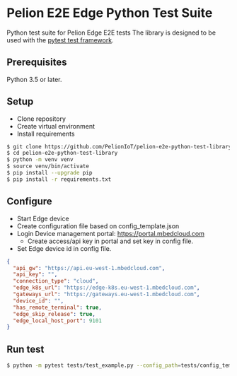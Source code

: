 # Pelion E2E Edge Python Test Suite

Python test suite for Pelion Edge E2E tests The library is designed to be used with
the [pytest test framework](https://docs.pytest.org/en/latest/).

## Prerequisites

Python 3.5 or later.

## Setup

- Clone repository
- Create virtual environment
- Install requirements

```bash
$ git clone https://github.com/PelionIoT/pelion-e2e-python-test-library.git
$ cd pelion-e2e-python-test-library
$ python -m venv venv
$ source venv/bin/activate
$ pip install --upgrade pip
$ pip install -r requirements.txt

```

## Configure

- Start Edge device
- Create configuration file based on config_template.json
- Login Device management portal: https://portal.mbedcloud.com
    - Create access/api key in portal and set key in config file.
- Set Edge device id in config file.

```json
{
  "api_gw": "https://api.eu-west-1.mbedcloud.com",
  "api_key": "",
  "connection_type": "cloud",
  "edge_k8s_url": "https://edge-k8s.eu-west-1.mbedcloud.com",
  "gateways_url": "https://gateways.eu-west-1.mbedcloud.com",
  "device_id": "",
  "has_remote_terminal": true,
  "edge_skip_release": true,
  "edge_local_host_port": 9101
}
```

## Run test

```bash
$ python -m pytest tests/test_example.py --config_path=tests/config_template.json
```
